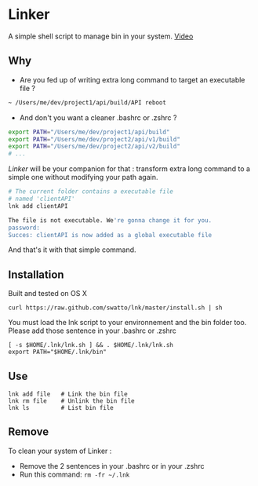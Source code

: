 # Linker

A simple shell script to manage bin in your system. [Video](http://www.youtube.com/watch?v=lOPM136U2Q4)

## Why

- Are you fed up of writing extra long command to target an executable file ?

```bash
~ /Users/me/dev/project1/api/build/API reboot
```

- And don't you want a cleaner .bashrc or .zshrc ?

```bash
export PATH="/Users/me/dev/project1/api/build" 
export PATH="/Users/me/dev/project2/api/v1/build" 
export PATH="/Users/me/dev/project2/api/v2/build"
# ...
```

*Linker* will be your companion for that : transform extra long command to a simple one without modifying your path again.

```bash
# The current folder contains a executable file
# named 'clientAPI'
lnk add clientAPI

The file is not executable. We're gonna change it for you.
password:
Succes: clientAPI is now added as a global executable file
```

And that's it with that simple command.


## Installation

Built and tested on OS X

```shell
curl https://raw.github.com/swatto/lnk/master/install.sh | sh
```

You must load the lnk script to your environnement and the bin folder too. Please add those sentence in your .bashrc or .zshrc

```
[ -s $HOME/.lnk/lnk.sh ] && . $HOME/.lnk/lnk.sh
export PATH="$HOME/.lnk/bin"
```

## Use

```
lnk add file   # Link the bin file
lnk rm file    # Unlink the bin file
lnk ls         # List bin file
```

## Remove

To clean your system of Linker :

- Remove the 2 sentences in your .bashrc or in your .zshrc
- Run this command: `rm -fr ~/.lnk`